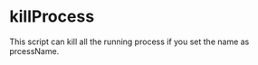 killProcess
===========

This script can kill all the running process if you set the name as prcessName.
